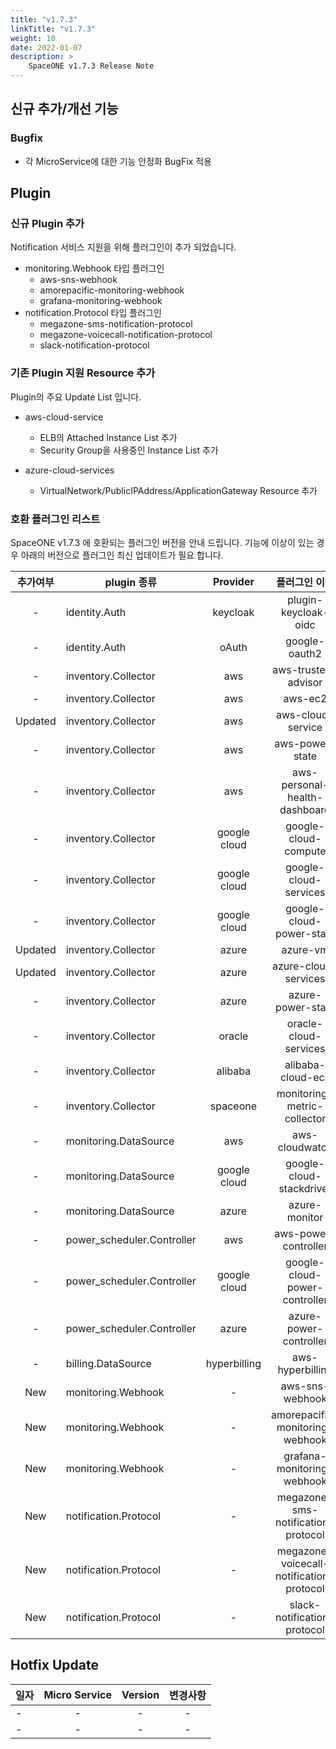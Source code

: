 ```yaml
---
title: "v1.7.3"
linkTitle: "v1.7.3"
weight: 10
date: 2022-01-07
description: >
    SpaceONE v1.7.3 Release Note
---
```



## 신규 추가/개선 기능


### Bugfix
- 각 MicroService에 대한 기능 안정화 BugFix 적용

## Plugin 

### 신규 Plugin 추가

Notification 서비스 지원을 위해 플러그인이 추가 되었습니다. 
- monitoring.Webhook 타입 플러그인 
    - aws-sns-webhook
    - amorepacific-monitoring-webhook
    - grafana-monitoring-webhook
- notification.Protocol 타입 플러그인
    - megazone-sms-notification-protocol
    - megazone-voicecall-notification-protocol
    - slack-notification-protocol
    
### 기존 Plugin 지원 Resource 추가

Plugin의 주요 Update List 입니다.
- aws-cloud-service
    - ELB의 Attached Instance List 추가
    - Security Group을 사용중인 Instance List 추가
    
- azure-cloud-services
    - VirtualNetwork/PublicIPAddress/ApplicationGateway Resource 추가

### 호환 플러그인 리스트

SpaceONE v1.7.3 에 호환되는 플러그인 버전을 안내 드립니다.
기능에 이상이 있는 경우 아래의 버전으로 플러그인 최신 업데이트가 필요 합니다.

|추가여부|plugin 종류|Provider|플러그인 이름|버전|
|:---:|---|:---:|:---:|:---:|
|-|identity.Auth|keycloak|plugin-keycloak-oidc|v1.1|
|-|identity.Auth|oAuth|google-oauth2|v1.1|
|-|inventory.Collector|aws|aws-trusted-advisor|v1.4|
|-|inventory.Collector|aws|aws-ec2|v1.12|
|Updated|inventory.Collector|aws|aws-cloud-service|v1.11.8|
|-|inventory.Collector|aws|aws-power-state|v1.6|
|-|inventory.Collector|aws|aws-personal-health-dashboard|v1.4|
|-|inventory.Collector|google cloud|google-cloud-compute|v1.2.7|
|-|inventory.Collector|google cloud|google-cloud-services|v1.2.６|
|-|inventory.Collector|google cloud|google-cloud-power-state|v1.1.3|
|Updated|inventory.Collector|azure|azure-vm|v1.2.12|
|Updated|inventory.Collector|azure|azure-cloud-services|v1.2.3|
|-|inventory.Collector|azure|azure-power-state|v1.0.2|
|-|inventory.Collector|oracle|oracle-cloud-services|v1.0|
|-|inventory.Collector|alibaba|alibaba-cloud-ecs|v1.0|
|-|inventory.Collector|spaceone|monitoring-metric-collector|v1.2.2|
|-|monitoring.DataSource|aws|aws-cloudwatch|v1.1.3|
|-|monitoring.DataSource|google cloud|google-cloud-stackdriver|v1.0.6|
|-|monitoring.DataSource|azure|azure-monitor|v1.0.3|
|-|power_scheduler.Controller|aws|aws-power-controller|v1.3.1|
|-|power_scheduler.Controller|google cloud|google-cloud-power-controller|v1.1.4|
|-|power_scheduler.Controller|azure|azure-power-controller|v1.0.1|
|-|billing.DataSource|hyperbilling|aws-hyperbilling|v1.0.2|
|New|monitoring.Webhook|-|aws-sns-webhook|v1.0|
|New|monitoring.Webhook|-|amorepacific-monitoring-webhook|v1.0|
|New|monitoring.Webhook|-|grafana-monitoring-webhook|v1.0|
|New|notification.Protocol|-|megazone-sms-notification-protocol|v1.0|
|New|notification.Protocol|-|megazone-voicecall-notification-protocol|v1.0|
|New|notification.Protocol|-|slack-notification-protocol|v1.0|



## Hotfix Update
|일자|Micro Service|Version|변경사항|
|---|:---:|:---:|:---:|
|-|-|-| - |
|-|-|-| - |


